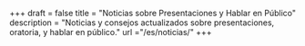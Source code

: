 +++
draft 			= false
title 			= "Noticias sobre Presentaciones y Hablar en Público"
description		= "Noticias y consejos actualizados sobre presentaciones, oratoria, y hablar en público."
url				="/es/noticias/"
+++